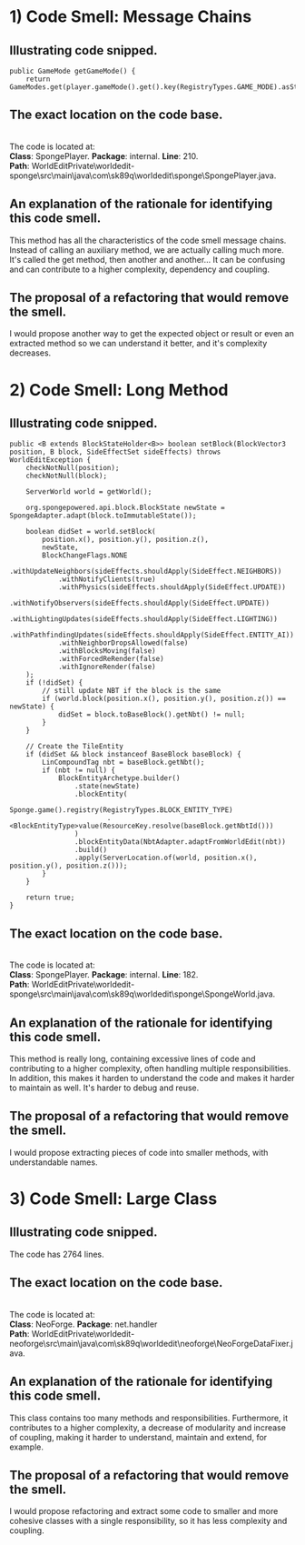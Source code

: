 # 1) Code Smell: Message Chains

## Illustrating code snipped.

```
public GameMode getGameMode() {
    return GameModes.get(player.gameMode().get().key(RegistryTypes.GAME_MODE).asString());
```

## The exact location on the code base.

<br/>The code is located at:
<br/>**Class**: SpongePlayer. **Package**: internal. **Line**: 210.
<br/>**Path**: WorldEditPrivate\worldedit-sponge\src\main\java\com\sk89q\worldedit\sponge\SpongePlayer.java.

## An explanation of the rationale for identifying this code smell.

This method has all the characteristics of the code smell message chains. Instead of calling an auxiliary method, we are actually 
calling much more. It's called the get method, then another and another... It can be confusing and can contribute to a higher 
complexity, dependency and coupling.

## The proposal of a refactoring that would remove the smell.

I would propose another way to get the expected object or result or even an extracted method so we can understand it better, and it's complexity decreases.

# 2) Code Smell: Long Method

## Illustrating code snipped.

```
public <B extends BlockStateHolder<B>> boolean setBlock(BlockVector3 position, B block, SideEffectSet sideEffects) throws WorldEditException {
    checkNotNull(position);
    checkNotNull(block);

    ServerWorld world = getWorld();

    org.spongepowered.api.block.BlockState newState = SpongeAdapter.adapt(block.toImmutableState());

    boolean didSet = world.setBlock(
        position.x(), position.y(), position.z(),
        newState,
        BlockChangeFlags.NONE
            .withUpdateNeighbors(sideEffects.shouldApply(SideEffect.NEIGHBORS))
            .withNotifyClients(true)
            .withPhysics(sideEffects.shouldApply(SideEffect.UPDATE))
            .withNotifyObservers(sideEffects.shouldApply(SideEffect.UPDATE))
            .withLightingUpdates(sideEffects.shouldApply(SideEffect.LIGHTING))
            .withPathfindingUpdates(sideEffects.shouldApply(SideEffect.ENTITY_AI))
            .withNeighborDropsAllowed(false)
            .withBlocksMoving(false)
            .withForcedReRender(false)
            .withIgnoreRender(false)
    );
    if (!didSet) {
        // still update NBT if the block is the same
        if (world.block(position.x(), position.y(), position.z()) == newState) {
            didSet = block.toBaseBlock().getNbt() != null;
        }
    }

    // Create the TileEntity
    if (didSet && block instanceof BaseBlock baseBlock) {
        LinCompoundTag nbt = baseBlock.getNbt();
        if (nbt != null) {
            BlockEntityArchetype.builder()
                .state(newState)
                .blockEntity(
                    Sponge.game().registry(RegistryTypes.BLOCK_ENTITY_TYPE)
                        .<BlockEntityType>value(ResourceKey.resolve(baseBlock.getNbtId()))
                )
                .blockEntityData(NbtAdapter.adaptFromWorldEdit(nbt))
                .build()
                .apply(ServerLocation.of(world, position.x(), position.y(), position.z()));
        }
    }

    return true;
}

```

## The exact location on the code base.

<br/>The code is located at:
<br/>**Class**: SpongePlayer. **Package**: internal. **Line**: 182.
<br/>**Path**: WorldEditPrivate\worldedit-sponge\src\main\java\com\sk89q\worldedit\sponge\SpongeWorld.java.

## An explanation of the rationale for identifying this code smell.

This method is really long, containing excessive lines of code and contributing to a higher complexity, often handling 
multiple responsibilities. In addition, this makes it harden to understand the code and makes it harder to maintain as well.
It's harder to debug and reuse.

## The proposal of a refactoring that would remove the smell.

I would propose extracting pieces of code into smaller methods, with understandable names.

# 3) Code Smell: Large Class

## Illustrating code snipped.

The code has 2764 lines.

## The exact location on the code base.

<br/>The code is located at:
<br/>**Class**: NeoForge. **Package**: net.handler
<br/>**Path**: WorldEditPrivate\worldedit-neoforge\src\main\java\com\sk89q\worldedit\neoforge\NeoForgeDataFixer.java.

## An explanation of the rationale for identifying this code smell.

This class contains too many methods and responsibilities. Furthermore, it contributes to a higher complexity,
a decrease of modularity and increase of coupling, making it harder to understand, maintain and extend, for example.

## The proposal of a refactoring that would remove the smell.

I would propose refactoring and extract some code to smaller and more cohesive classes with a single responsibility,
so it has less complexity and coupling.

